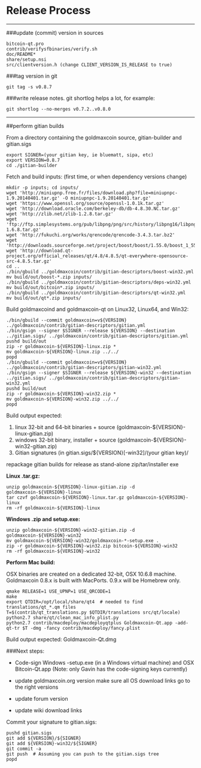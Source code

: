 Release Process
====================

* * *

###update (commit) version in sources


	bitcoin-qt.pro
	contrib/verifysfbinaries/verify.sh
	doc/README*
	share/setup.nsi
	src/clientversion.h (change CLIENT_VERSION_IS_RELEASE to true)

###tag version in git

	git tag -s v0.8.7

###write release notes. git shortlog helps a lot, for example:

	git shortlog --no-merges v0.7.2..v0.8.0

* * *

##perform gitian builds

 From a directory containing the goldmaxcoin source, gitian-builder and gitian.sigs
  
	export SIGNER=(your gitian key, ie bluematt, sipa, etc)
	export VERSION=0.8.7
	cd ./gitian-builder

 Fetch and build inputs: (first time, or when dependency versions change)

	mkdir -p inputs; cd inputs/
	wget 'http://miniupnp.free.fr/files/download.php?file=miniupnpc-1.9.20140401.tar.gz' -O miniupnpc-1.9.20140401.tar.gz'
	wget 'https://www.openssl.org/source/openssl-1.0.1k.tar.gz'
	wget 'http://download.oracle.com/berkeley-db/db-4.8.30.NC.tar.gz'
	wget 'http://zlib.net/zlib-1.2.8.tar.gz'
	wget 'ftp://ftp.simplesystems.org/pub/libpng/png/src/history/libpng16/libpng-1.6.8.tar.gz'
	wget 'http://fukuchi.org/works/qrencode/qrencode-3.4.3.tar.bz2'
	wget 'http://downloads.sourceforge.net/project/boost/boost/1.55.0/boost_1_55_0.tar.bz2'
	wget 'http://download.qt-project.org/official_releases/qt/4.8/4.8.5/qt-everywhere-opensource-src-4.8.5.tar.gz'
	cd ..
	./bin/gbuild ../goldmaxcoin/contrib/gitian-descriptors/boost-win32.yml
	mv build/out/boost-*.zip inputs/
	./bin/gbuild ../goldmaxcoin/contrib/gitian-descriptors/deps-win32.yml
	mv build/out/bitcoin*.zip inputs/
	./bin/gbuild ../goldmaxcoin/contrib/gitian-descriptors/qt-win32.yml
	mv build/out/qt*.zip inputs/

 Build goldmaxcoind and goldmaxcoin-qt on Linux32, Linux64, and Win32:
  
	./bin/gbuild --commit goldmaxcoin=v${VERSION} ../goldmaxcoin/contrib/gitian-descriptors/gitian.yml
	./bin/gsign --signer $SIGNER --release ${VERSION} --destination ../gitian.sigs/ ../goldmaxcoin/contrib/gitian-descriptors/gitian.yml
	pushd build/out
	zip -r goldmaxcoin-${VERSION}-linux.zip *
	mv goldmaxcoin-${VERSION}-linux.zip ../../
	popd
	./bin/gbuild --commit goldmaxcoin=v${VERSION} ../goldmaxcoin/contrib/gitian-descriptors/gitian-win32.yml
	./bin/gsign --signer $SIGNER --release ${VERSION}-win32 --destination ../gitian.sigs/ ../goldmaxcoin/contrib/gitian-descriptors/gitian-win32.yml
	pushd build/out
	zip -r goldmaxcoin-${VERSION}-win32.zip *
	mv goldmaxcoin-${VERSION}-win32.zip ../../
	popd

  Build output expected:

  1. linux 32-bit and 64-bit binaries + source (goldmaxcoin-${VERSION}-linux-gitian.zip)
  2. windows 32-bit binary, installer + source (goldmaxcoin-${VERSION}-win32-gitian.zip)
  3. Gitian signatures (in gitian.sigs/${VERSION}[-win32]/(your gitian key)/

repackage gitian builds for release as stand-alone zip/tar/installer exe

**Linux .tar.gz:**

	unzip goldmaxcoin-${VERSION}-linux-gitian.zip -d goldmaxcoin-${VERSION}-linux
	tar czvf goldmaxcoin-${VERSION}-linux.tar.gz goldmaxcoin-${VERSION}-linux
	rm -rf goldmaxcoin-${VERSION}-linux

**Windows .zip and setup.exe:**

	unzip goldmaxcoin-${VERSION}-win32-gitian.zip -d goldmaxcoin-${VERSION}-win32
	mv goldmaxcoin-${VERSION}-win32/goldmaxcoin-*-setup.exe .
	zip -r goldmaxcoin-${VERSION}-win32.zip bitcoin-${VERSION}-win32
	rm -rf goldmaxcoin-${VERSION}-win32

**Perform Mac build:**

  OSX binaries are created on a dedicated 32-bit, OSX 10.6.8 machine.
  Goldmaxcoin 0.8.x is built with MacPorts.  0.9.x will be Homebrew only.

	qmake RELEASE=1 USE_UPNP=1 USE_QRCODE=1
	make
	export QTDIR=/opt/local/share/qt4  # needed to find translations/qt_*.qm files
	T=$(contrib/qt_translations.py $QTDIR/translations src/qt/locale)
	python2.7 share/qt/clean_mac_info_plist.py
	python2.7 contrib/macdeploy/macdeployqtplus Goldmaxcoin-Qt.app -add-qt-tr $T -dmg -fancy contrib/macdeploy/fancy.plist

 Build output expected: Goldmaxcoin-Qt.dmg

###Next steps:

* Code-sign Windows -setup.exe (in a Windows virtual machine) and
  OSX Bitcoin-Qt.app (Note: only Gavin has the code-signing keys currently)

* update goldmaxcoin.org version
  make sure all OS download links go to the right versions

* update forum version

* update wiki download links

Commit your signature to gitian.sigs:

	pushd gitian.sigs
	git add ${VERSION}/${SIGNER}
	git add ${VERSION}-win32/${SIGNER}
	git commit -a
	git push  # Assuming you can push to the gitian.sigs tree
	popd

